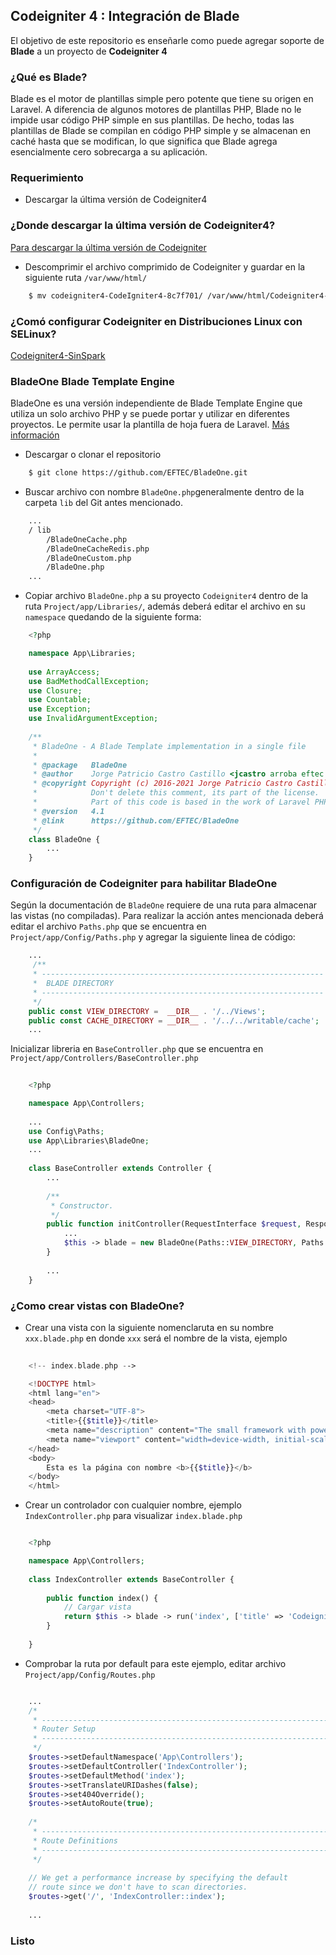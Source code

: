 ## Codeigniter 4 : Integración de Blade

El objetivo de este repositorio es enseñarle como puede agregar soporte de **Blade** a
un proyecto de **Codeigniter 4**

### ¿Qué es Blade?

Blade es el motor de plantillas simple pero potente que tiene su origen en Laravel. A 
diferencia de algunos motores de plantillas PHP, Blade no le impide usar código PHP 
simple en sus plantillas. De hecho, todas las plantillas de Blade se compilan en código 
PHP simple y se almacenan en caché hasta que se modifican, lo que significa que 
Blade agrega esencialmente cero sobrecarga a su aplicación.

### Requerimiento

 - Descargar la última versión de Codeigniter4

### ¿Donde descargar la última versión de Codeigniter4?

[Para descargar la última versión de Codeigniter](https://codeigniter.com/download)

- Descomprimir el archivo comprimido de Codeigniter y guardar en la siguiente ruta `/var/www/html/`

```sh
    $ mv codeigniter4-CodeIgniter4-8c7f701/ /var/www/html/Codeigniter4-Blade 
```

### ¿Comó configurar Codeigniter en Distribuciones Linux con SELinux?

[Codeigniter4-SinSpark](https://github.com/arteaprogramar/Codeigniter4-SinSpark)

### BladeOne Blade Template Engine

BladeOne es una versión independiente de Blade Template Engine que utiliza un solo archivo PHP y se puede portar y 
utilizar en diferentes proyectos. Le permite usar la plantilla de hoja fuera de Laravel. 
[Más información](https://github.com/EFTEC/BladeOne)

- Descargar o clonar el repositorio

```sh
    $ git clone https://github.com/EFTEC/BladeOne.git
```

- Buscar archivo con nombre `BladeOne.php`generalmente dentro de la carpeta `lib` del Git antes mencionado.

```sh
    ...
    / lib
        /BladeOneCache.php  
        /BladeOneCacheRedis.php  
        /BladeOneCustom.php  
        /BladeOne.php
    ...
```

- Copiar archivo `BladeOne.php` a su proyecto `Codeigniter4` dentro de la ruta `Project/app/Libraries/`, además
deberá editar el archivo en su `namespace` quedando de la siguiente forma:

```php
    <?php

    namespace App\Libraries;
    
    use ArrayAccess;
    use BadMethodCallException;
    use Closure;
    use Countable;
    use Exception;
    use InvalidArgumentException;
    
    /**
     * BladeOne - A Blade Template implementation in a single file
     *
     * @package   BladeOne
     * @author    Jorge Patricio Castro Castillo <jcastro arroba eftec dot cl>
     * @copyright Copyright (c) 2016-2021 Jorge Patricio Castro Castillo MIT License.
     *            Don't delete this comment, its part of the license.
     *            Part of this code is based in the work of Laravel PHP Components.
     * @version   4.1
     * @link      https://github.com/EFTEC/BladeOne
     */
    class BladeOne {
        ...
    }

```

### Configuración de Codeigniter para habilitar BladeOne

Según la documentación de `BladeOne` requiere de una ruta para almacenar las vistas (no compiladas).
Para realizar la acción antes mencionada deberá editar el archivo `Paths.php` que se encuentra en `Project/app/Config/Paths.php`
y agregar la siguiente linea de código:

```php
    ...
     /**
     * ---------------------------------------------------------------
     *  BLADE DIRECTORY
     * ---------------------------------------------------------------
     */
    public const VIEW_DIRECTORY =  __DIR__ . '/../Views';
    public const CACHE_DIRECTORY = __DIR__ . '/../../writable/cache';
    ...
```

Inicializar libreria en `BaseController.php` que se encuentra en `Project/app/Controllers/BaseController.php`

```php
    
    <?php

    namespace App\Controllers;
    
    ...
    use Config\Paths;
    use App\Libraries\BladeOne;
    ...
    
    class BaseController extends Controller {
        ...
        
        /**
         * Constructor.
         */
        public function initController(RequestInterface $request, ResponseInterface $response, LoggerInterface $logger) {
            ...
            $this -> blade = new BladeOne(Paths::VIEW_DIRECTORY, Paths::CACHE_DIRECTORY, BladeOne::MODE_AUTO);
        }
        
        ...
    }
```


### ¿Como crear vistas con BladeOne?

- Crear una vista con la siguiente nomenclaruta en su nombre `xxx.blade.php` en donde `xxx` será el nombre de la vista, ejemplo

```php
    
    <!-- index.blade.php -->

    <!DOCTYPE html>
    <html lang="en">
    <head>
        <meta charset="UTF-8">
        <title>{{$title}}</title>
        <meta name="description" content="The small framework with powerful features">
        <meta name="viewport" content="width=device-width, initial-scale=1.0">
    </head>
    <body>
        Esta es la página con nombre <b>{{$title}}</b>
    </body>
    </html>

```

- Crear un controlador con cualquier nombre, ejemplo `IndexController.php` para visualizar `index.blade.php`

```php

    <?php

    namespace App\Controllers;
    
    class IndexController extends BaseController {
    
        public function index() {
            // Cargar vista
            return $this -> blade -> run('index', ['title' => 'Codeigniter with blade']);
        }
    
    }

```

- Comprobar la ruta por default para este ejemplo, editar archivo `Project/app/Config/Routes.php`

```php

    ... 
    /*
     * --------------------------------------------------------------------
     * Router Setup
     * --------------------------------------------------------------------
     */
    $routes->setDefaultNamespace('App\Controllers');
    $routes->setDefaultController('IndexController');
    $routes->setDefaultMethod('index');
    $routes->setTranslateURIDashes(false);
    $routes->set404Override();
    $routes->setAutoRoute(true);
    
    /*
     * --------------------------------------------------------------------
     * Route Definitions
     * --------------------------------------------------------------------
     */
    
    // We get a performance increase by specifying the default
    // route since we don't have to scan directories.
    $routes->get('/', 'IndexController::index');
    
    ...

```

### Listo